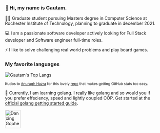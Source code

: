 ### :wave: Hi, my name is Gautam.

👨‍🎓 Graduate student pursuing Masters degree in Computer Science at Rochester Institute of Technology, planning to graduate in december 2021.

💻 I am a passionate software developer actively looking for Full Stack developer and Software engineer full-time roles.

:zap: I like to solve challenging real world problems and play board games.

### My favorite languages

![Gautam's Top Langs](https://github-readme-stats.vercel.app/api/top-langs/?username=gautamgadipudi&theme=dracula&layout=compact)

<sub>Kudos to [Anuragh Hazra](https://github.com/anuraghazra) for this lovely [repo](https://github.com/anuraghazra/github-readme-stats) that makes getting GitHub stats too easy.</sub>

:construction: Currently, I am learning golang. I really like golang and so would you if you prefer effeciency, speed and lightly coupled OOP. Get started at the [official golang getting started guide](https://golang.org/doc/#learning).

<img src="https://github.com/egonelbre/gophers/blob/master/.thumb/animation/gopher-dance-long-3x.gif" alt="Dancing Gopher" width="50" height="60">



